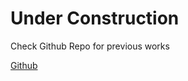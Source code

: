 # Under Construction

Check Github Repo for previous works

[Github]('www.https://github.com/bodhish/bodhish.github.io')
